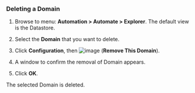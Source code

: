 ### Deleting a Domain

1.  Browse to menu: **Automation > Automate > Explorer**. The default
    view is the Datastore.

2.  Select the **Domain** that you want to delete.

3.  Click **Configuration**, then
    ![image](../images/1861.png) (**Remove This Domain**).

4.  A window to confirm the removal of Domain appears.

5.  Click **OK**.

The selected Domain is deleted.
